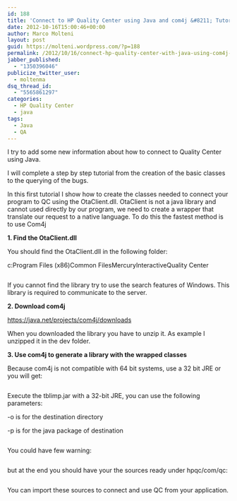```yaml
---
id: 188
title: 'Connect to HP Quality Center using Java and com4j &#8211; Tutorial (part 1)'
date: 2012-10-16T15:00:46+00:00
author: Marco Molteni
layout: post
guid: https://molteni.wordpress.com/?p=188
permalink: /2012/10/16/connect-hp-quality-center-with-java-using-com4j-tutorial/
jabber_published:
  - "1350396046"
publicize_twitter_user:
  - moltenma
dsq_thread_id:
  - "5565861297"
categories:
  - HP Quality Center
  - java
tags:
  - Java
  - QA
---
```

I try to add some new information about how to connect to Quality Center using Java.

I will complete a step by step tutorial from the creation of the basic classes to the querying of the bugs.

In this first tutorial I show how to create the classes needed to connect your program to QC using the OtaClient.dll. OtaClient is not a java library and cannot used directly by our program, we need to create a wrapper that translate our request to a native language. To do this the fastest method is to use Com4j

**1. Find the OtaClient.dll**

You should find the OtaClient.dll in the following folder:

c:Program Files (x86)Common FilesMercuryInteractiveQuality Center

[<img class="alignnone size-full wp-image-190" title="qc_Ota_dll" alt="" src="https://molteni.files.wordpress.com/2012/10/qc_ota_dll1.png?resize=577%2C111" data-recalc-dims="1" />](https://molteni.files.wordpress.com/2012/10/qc_ota_dll1.png?resize=577%2C111)

If you cannot find the library try to use the search features of Windows. This library is required to communicate to the server.

**2. Download com4j**

<https://java.net/projects/com4j/downloads>

When you downloaded the library you have to unzip it. As example I unzipped it in the dev folder.

**3. Use com4j to generate a library with the wrapped classes**

Because com4j is not compatible with 64 bit systems, use a 32 bit JRE or you will get:

[<img class="alignnone size-full wp-image-185" title="qc_error" alt="" src="https://molteni.files.wordpress.com/2012/10/qc_error.png?resize=595%2C257" data-recalc-dims="1" />](https://molteni.files.wordpress.com/2012/10/qc_error.png?resize=595%2C257)

Execute the tblimp.jar with a 32-bit JRE, you can use the following parameters:

-o is for the destination directory

-p is for the java package of destination

[<img class="alignnone size-full wp-image-184" title="exe" alt="" src="https://molteni.files.wordpress.com/2012/10/exe.png?resize=595%2C45" data-recalc-dims="1" />](https://molteni.files.wordpress.com/2012/10/exe.png?resize=595%2C45)

You could have few warning:

[<img class="alignnone size-full wp-image-187" title="qc_result" alt="" src="https://molteni.files.wordpress.com/2012/10/qc_result.png?resize=343%2C357" data-recalc-dims="1" />](https://molteni.files.wordpress.com/2012/10/qc_result.png?resize=343%2C357)

but at the end you should have your the sources ready under hpqc/com/qc:

[<img class="alignnone size-full wp-image-186" title="qc_java" alt="" src="https://molteni.files.wordpress.com/2012/10/qc_java.png?resize=324%2C638" data-recalc-dims="1" />](https://molteni.files.wordpress.com/2012/10/qc_java.png?resize=324%2C638)

You can import these sources to connect and use QC from your application.

